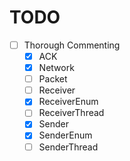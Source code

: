 TODO
====
- [ ] Thorough Commenting
   - [X] ACK
   - [X] Network
   - [ ] Packet
   - [ ] Receiver
   - [X] ReceiverEnum
   - [ ] ReceiverThread
   - [X] Sender
   - [X] SenderEnum
   - [ ] SenderThread
